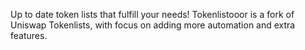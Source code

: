 Up to date token lists that fulfill your needs! Tokenlistooor is a fork of Uniswap Tokenlists, with focus on adding more automation and extra features.